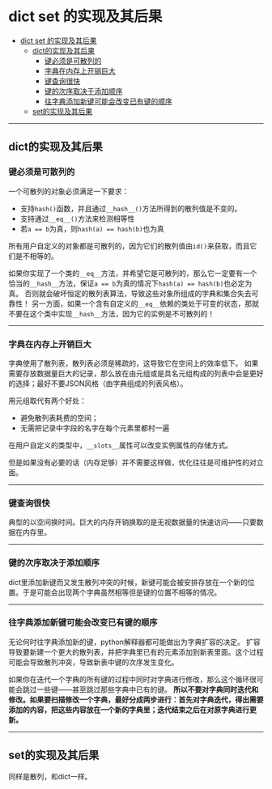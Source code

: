 # dict set 的实现及其后果

- [dict set 的实现及其后果](#dict-set-的实现及其后果)
  - [dict的实现及其后果](#dict的实现及其后果)
    - [键必须是可散列的](#键必须是可散列的)
    - [字典在内存上开销巨大](#字典在内存上开销巨大)
    - [键查询很快](#键查询很快)
    - [键的次序取决于添加顺序](#键的次序取决于添加顺序)
    - [往字典添加新键可能会改变已有键的顺序](#往字典添加新键可能会改变已有键的顺序)
  - [set的实现及其后果](#set的实现及其后果)

---

## dict的实现及其后果

### 键必须是可散列的

一个可散列的对象必须满足一下要求：

- 支持`hash()`函数，并且通过`__hash__()`方法所得到的散列值是不变的。
- 支持通过`__eq__()`方法来检测相等性
- 若`a == b`为真，则`hash(a) == hash(b)`也为真

所有用户自定义的对象都是可散列的，因为它们的散列值由`id()`来获取，而且它们是不相等的。

如果你实现了一个类的`__eq__`方法，并希望它是可散列的，那么它一定要有一个恰当的`__hash__`方法，保证`a == b`为真的情况下`hash(a) == hash(b)`也必定为真。
否则就会破坏恒定的散列表算法，导致这些对象所组成的字典和集合失去可靠性！
另一方面，如果一个含有自定义的`__eq__`依赖的类处于可变的状态，那就不要在这个类中实现`__hash__`方法，因为它的实例是不可散列的！

---

### 字典在内存上开销巨大

字典使用了散列表，散列表必须是稀疏的，这导致它在空间上的效率低下。
如果需要存放数据量巨大的记录，那么放在由元组或是具名元组构成的列表中会是更好的选择；最好不要JSON风格（由字典组成的列表风格）。

用元组取代有两个好处：

- 避免散列表耗费的空间；
- 无需把记录中字段的名字在每个元素里都村一遍

在用户自定义的类型中，`__slots__`属性可以改变实例属性的存储方式。

但是如果没有必要的话（内存足够）并不需要这样做，优化往往是可维护性的对立面。

---

### 键查询很快

典型的以空间换时间。巨大的内存开销换取的是无视数据量的快速访问——只要数据在内存里。

---

### 键的次序取决于添加顺序

dict里添加新键而又发生散列冲突的时候，新键可能会被安排存放在一个新的位置。于是可能会出现两个字典虽然相等但是键的位置不相等的情况。

---

### 往字典添加新键可能会改变已有键的顺序

无论何时往字典添加新的键，python解释器都可能做出为字典扩容的决定。
扩容导致要新建一个更大的散列表，并把字典里已有的元素添加到新表里面。这个过程可能会导致散列冲突，导致新表中键的次序发生变化。

如果你在迭代一个字典的所有键的过程中同时对字典进行修改，那么这个循环很可能会跳过一些键——甚至跳过那些字典中已有的键。
**所以不要对字典同时迭代和修改。如果要扫描修改一个字典，最好分成两步进行：首先对字典迭代，得出需要添加的内容，把这些内容放在一个新的字典里；迭代结束之后在对原字典进行更新。**

---

## set的实现及其后果

同样是散列，和dict一样。
